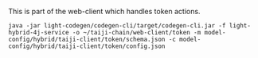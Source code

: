This is part of the web-client which handles token actions. 

```
java -jar light-codegen/codegen-cli/target/codegen-cli.jar -f light-hybrid-4j-service -o ~/taiji-chain/web-client/token -m model-config/hybrid/taiji-client/token/schema.json -c model-config/hybrid/taiji-client/token/config.json
```
